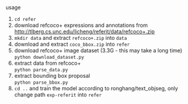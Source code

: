 usage  
1. `cd refer`  
2. download refcoco+ expressions and annotations from http://tlberg.cs.unc.edu/licheng/referit/data/refcoco+.zip  
3. `mkdir data` and extract `refcoco+.zip` into `data`  
4. download and extract `coco_bbox.zip` into `refer`  
5. download refcoco+ image dataset (3.3G - this may take a long time)  
`python download_dataset.py`  
6. extract data from refcoco+  
`python parse_data.py`  
7. extract bounding box proposal  
`python parse_bbox.py`  
8. `cd ..` and train the model according to ronghang/text_objseg, only change path `exp-referit` into `refer`

